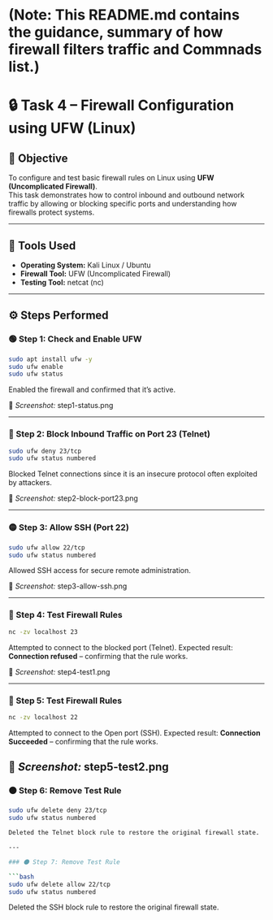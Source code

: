 # (Note: This README.md contains the guidance, summary of how firewall filters traffic and Commnads list.)

# 🔒 Task 4 – Firewall Configuration using UFW (Linux)

## 🎯 Objective
To configure and test basic firewall rules on Linux using **UFW (Uncomplicated Firewall)**.  
This task demonstrates how to control inbound and outbound network traffic by allowing or blocking specific ports and understanding how firewalls protect systems.

---

## 🧰 Tools Used
- **Operating System:** Kali Linux / Ubuntu  
- **Firewall Tool:** UFW (Uncomplicated Firewall)  
- **Testing Tool:** netcat (nc)

---

## ⚙️ Steps Performed

### 🟢 Step 1: Check and Enable UFW
```bash
sudo apt install ufw -y
sudo ufw enable
sudo ufw status
````

Enabled the firewall and confirmed that it’s active.

📸 *Screenshot:* step1-status.png

---

### 🔴 Step 2: Block Inbound Traffic on Port 23 (Telnet)

```bash
sudo ufw deny 23/tcp
sudo ufw status numbered
```

Blocked Telnet connections since it is an insecure protocol often exploited by attackers.

📸 *Screenshot:* step2-block-port23.png

---

### 🟡 Step 3: Allow SSH (Port 22)

```bash
sudo ufw allow 22/tcp
sudo ufw status numbered
```

Allowed SSH access for secure remote administration.

📸 *Screenshot:* step3-allow-ssh.png

---

### 🔵 Step 4: Test Firewall Rules

```bash
nc -zv localhost 23
```

Attempted to connect to the blocked port (Telnet).
Expected result: **Connection refused** – confirming that the rule works.

📸 *Screenshot:* step4-test1.png

---

### 🔵 Step 5: Test Firewall Rules

```bash
nc -zv localhost 22
```

Attempted to connect to the Open port (SSH).
Expected result: **Connection Succeeded** – confirming that the rule works.

📸 *Screenshot:* step5-test2.png
---

### ⚫ Step 6: Remove Test Rule

```bash
sudo ufw delete deny 23/tcp
sudo ufw status numbered

Deleted the Telnet block rule to restore the original firewall state.

---

### ⚫ Step 7: Remove Test Rule

```bash
sudo ufw delete allow 22/tcp
sudo ufw status numbered
```

Deleted the SSH block rule to restore the original firewall state.